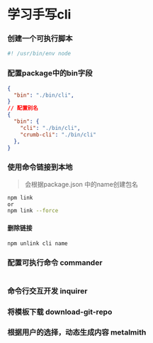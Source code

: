 # 学习手写cli
### 创建一个可执行脚本
```js
#! /usr/bin/env node
```

### 配置package中的bin字段
```json
{
  "bin": "./bin/cli",
}
// 配置别名
{
  "bin": {
    "cli": "./bin/cli",
    "crumb-cli": "./bin/cli"
  },
}
```

### 使用命令链接到本地
> 会根据package.json 中的name创建包名
```bash
npm link
or
npm link --force
```
#### 删除链接
```bash
npm unlink cli name
```

### 配置可执行命令 commander
```js

```

### 命令行交互开发 inquirer

### 将模板下载 download-git-repo

### 根据用户的选择，动态生成内容 metalmith

